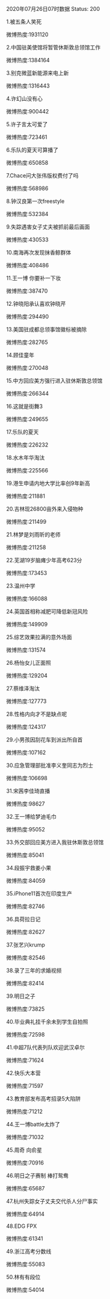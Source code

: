 2020年07月26日07时数据
Status: 200

1.被五条人笑死

微博热度:1931120

2.中国驻美使馆将暂管休斯敦总领馆工作

微博热度:1384164

3.别克微蓝新能源来电上新

微博热度:1316443

4.许幻山没有心

微博热度:900442

5.许子言太可爱了

微博热度:723461

6.乐队的夏天可算播了

微博热度:650858

7.Chace问大张伟版权费付了吗

微博热度:568986

8.钟汉良第一次freestyle

微博热度:532384

9.失踪遇害女子丈夫被抓前最后画面

微博热度:430533

10.南海再次发现抹香鲸群体

微博热度:408486

11.王一博 你要补一下妆

微博热度:387470

12.钟晓阳承认喜欢钟晓芹

微博热度:294490

13.美国驻成都总领事馆徽标被摘除

微博热度:282765

14.顾佳童年

微博热度:270048

15.中方回应美方强行进入驻休斯敦总领馆

微博热度:266344

16.这就是街舞3

微博热度:249655

17.乐队的夏天

微博热度:226232

18.水木年华淘汰

微博热度:225566

19.港生申请内地大学比率创9年新高

微博热度:211881

20.吉林现26800亩外来入侵物种

微博热度:211499

21.林梦是刘雨昕的老师

微博热度:211258

22.芜湖19岁脑瘫少年高考623分

微博热度:173453

23.温州中学

微博热度:166088

24.英国首相称减肥可降低新冠风险

微博热度:149909

25.综艺效果拉满的意外场面

微博热度:131574

26.杨怡女儿正面照

微博热度:129204

27.蔡维泽淘汰

微博热度:127773

28.性格内向才不是缺点呢

微博热度:124317

29.小男孩因刮花车到派出所自首

微博热度:107162

30.应急管理部批准李义奎同志为烈士

微博热度:106698

31.宋茜李佳琦直播

微博热度:98627

32.王一博给梦迪毛巾

微博热度:95052

33.外交部回应美方进入我驻休斯敦总领馆

微博热度:85041

34.段振宇救姜小果

微博热度:84059

35.iPhone11首次在印度生产

微博热度:82746

36.具荷拉日记

微博热度:82627

37.张艺兴krump

微博热度:82546

38.录了三年的求婚视频

微博热度:82414

39.明日之子

微博热度:73825

40.毕业典礼挂千余未到学生自拍照

微博热度:72598

41.中超7队代表列队欢迎武汉卓尔

微博热度:71624

42.快乐大本营

微博热度:71597

43.教育部发布高考招录5大陷阱

微博热度:71212

44.王一博battle太炸了

微博热度:71032

45.周奇 向俞星

微博热度:70916

46.明日之子赛制 棒打鸳鸯

微博热度:65687

47.杭州失踪女子丈夫交代杀人分尸事实

微博热度:64914

48.EDG FPX

微博热度:61341

49.浙江高考分数线

微博热度:55083

50.林有有段位

微博热度:54014

